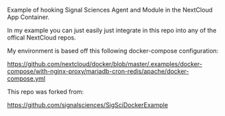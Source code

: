 Example of hooking Signal Sciences Agent and Module in the NextCloud App Container.

In my example you can just easily just integrate in this repo into any of the offical NextCloud repos.

My environment is based off this following docker-compose configuration:

https://github.com/nextcloud/docker/blob/master/.examples/docker-compose/with-nginx-proxy/mariadb-cron-redis/apache/docker-compose.yml

This repo was forked from:

https://github.com/signalsciences/SigSciDockerExample
